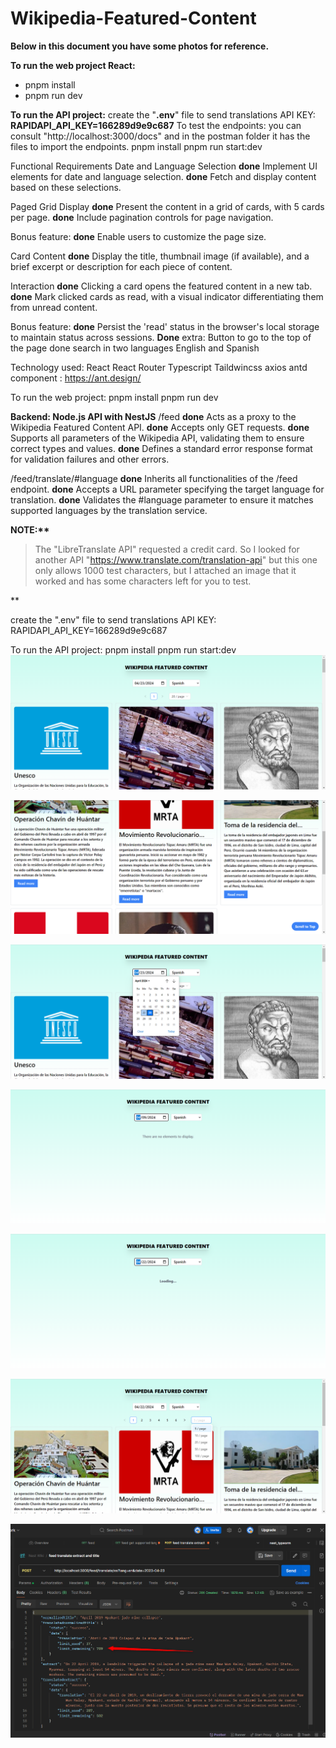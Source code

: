 # Wikipedia-Featured-Content

**Below in this document you have some photos for reference.**

**To run the web project React:**

- pnpm install
- pnpm run dev

**To run the API project:**
create the "**.env**" file to send translations API KEY: **RAPIDAPI_API_KEY=166289d9e9c687**
To test the endpoints: you can consult "http://localhost:3000/docs" and in the postman folder it has the files to import the endpoints.
pnpm install
pnpm run start:dev

Functional Requirements
Date and Language Selection
**done** Implement UI elements for date and language selection.
**done** Fetch and display content based on these selections.

Paged Grid Display
**done** Present the content in a grid of cards, with 5 cards per page.
**done** Include pagination controls for page navigation.

Bonus feature:
**done** Enable users to customize the page size.

Card Content
**done** Display the title, thumbnail image (if available), and a brief excerpt or description for each piece of content.

Interaction
**done** Clicking a card opens the featured content in a new tab.
**done** Mark clicked cards as read, with a visual indicator differentiating them from unread content.

Bonus feature:
**done** Persist the 'read' status in the browser's local storage to maintain status across sessions.
**Done** extra: Button to go to the top of the page
done search in two languages English and Spanish

Technology used:
React
React Router
Typescript
Taildwincss
axios
antd component : https://ant.design/

To run the web project:
pnpm install
pnpm run dev

**Backend: Node.js API with NestJS**
/feed
**done** Acts as a proxy to the Wikipedia Featured Content API.
**done** Accepts only GET requests.
**done** Supports all parameters of the Wikipedia API, validating them to ensure correct types and values.
**done** Defines a standard error response format for validation failures and other errors.

/feed/translate/#language
**done** Inherits all functionalities of the /feed endpoint.
**done** Accepts a URL parameter specifying the target language for translation.
**done** Validates the #language parameter to ensure it matches supported languages by the translation service.

**NOTE:\*\***

> The "LibreTranslate API" requested a credit card. So I looked for
> another API "https://www.translate.com/translation-api" but this one
> only allows 1000 test characters, but I attached an image that it
> worked and has some characters left for you to test.

\*\*

create the ".env" file to send translations API KEY: RAPIDAPI_API_KEY=166289d9e9c687

To run the API project:
pnpm install
pnpm run start:dev
![enter image description here](ImagesReference/Web.png)

![enter image description here](ImagesReference/button%20to%20top.png)

![enter image description here](ImagesReference/datepicker.png)

![enter image description here](ImagesReference/label.png)

![enter image description here](ImagesReference/loading.png)

![enter image description here](ImagesReference/pagination.png)

![enter image description here](ImagesReference/translation%20result%20and%20remaining%20attempts.png)
